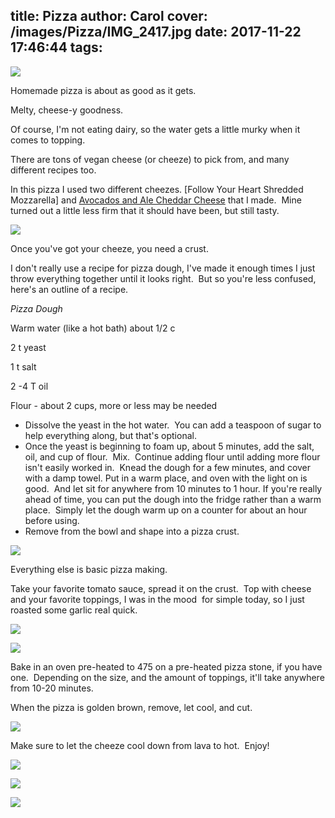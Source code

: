 title: Pizza
author: Carol
cover: /images/Pizza/IMG_2417.jpg
date: 2017-11-22 17:46:44
tags:
---
![](/images/Pizza/IMG_2416.jpg)

Homemade pizza is about as good as it gets.

Melty, cheese-y goodness.

Of course, I'm not eating dairy, so the water gets a little murky when it comes to topping.

There are tons of vegan cheese (or cheeze) to pick from, and many different recipes too.

In this pizza I used two different cheezes. [Follow Your Heart Shredded Mozzarella] and [Avocados and Ale Cheddar Cheese] that I made.  Mine turned out a little less firm that it should have been, but still tasty.

![](/images/Pizza/IMG_2413.jpg)

Once you've got your cheeze, you need a crust.

I don't really use a recipe for pizza dough, I've made it enough times I just throw everything together until it looks right.  But so you're less confused, here's an outline of a recipe.

_Pizza Dough_

Warm water (like a hot bath) about 1/2 c

2 t yeast

1 t salt

2 -4 T oil

Flour - about 2 cups, more or less may be needed

- Dissolve the yeast in the hot water.  You can add a teaspoon of sugar to help everything along, but that's optional.
- Once the yeast is beginning to foam up, about 5 minutes, add the salt, oil, and cup of flour.  Mix.  Continue adding flour until adding more flour isn't easily worked in.  Knead the dough for a few minutes, and cover with a damp towel. Put in a warm place, and oven with the light on is good.  And let sit for anywhere from 10 minutes to 1 hour. If you're really ahead of time, you can put the dough into the fridge rather than a warm place.  Simply let the dough warm up on a counter for about an hour before using.
- Remove from the bowl and shape into a pizza crust.

![](/images/Pizza/IMG_2407.jpg)

Everything else is basic pizza making.

Take your favorite tomato sauce, spread it on the crust.  Top with cheese and your favorite toppings, I was in the mood  for simple today, so I just roasted some garlic real quick.

![](/images/Pizza/IMG_2408.jpg)

![](/images/Pizza/IMG_2412.jpg)

Bake in an oven pre-heated to 475 on a pre-heated pizza stone, if you have one.  Depending on the size, and the amount of toppings, it'll take anywhere from 10-20 minutes.

When the pizza is golden brown, remove, let cool, and cut.

![](/images/Pizza/IMG_2414.jpg)

Make sure to let the cheeze cool down from lava to hot.  Enjoy!

![](/images/Pizza/IMG_2415.jpg)

![](/images/Pizza/IMG_2417.jpg)

![](/images/Pizza/IMG_2418.jpg)

[Follow Your Heat Shredded Mozzarella]: http://followyourheart.com/products/mozzarella-shreds-27/
[Avocados and Ale Cheddar Cheese]: https://avocadosandales.com/2015/11/03/aquafaba-cheddar/